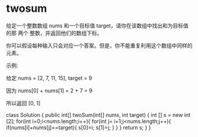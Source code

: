 # twosum
给定一个整数数组 nums 和一个目标值 target，请你在该数组中找出和为目标值的那 两个 整数，并返回他们的数组下标。

你可以假设每种输入只会对应一个答案。但是，你不能重复利用这个数组中同样的元素。

示例:

给定 nums = [2, 7, 11, 15], target = 9

因为 nums[0] + nums[1] = 2 + 7 = 9

所以返回 [0, 1]



class Solution {
    public int[] twoSum(int[] nums, int target) {
        int [] s = new int [2];
        for(int i=0;i<nums.length;i++){
            for(int j= i+1;j<nums.length;j++){
                if(nums[i]+nums[j]==target){
                    s[0]=i;
                    s[1]=j;
                }
            }
        }
        return s;
    }
}
